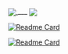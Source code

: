 <!--
**mthfrr/mthfrr** is a ✨ _special_ ✨ repository because its `README.md` (this file) appears on your GitHub profile.

Here are some ideas to get you started:

- 🔭 I’m currently working on ...
- 🌱 I’m currently learning ...
- 👯 I’m looking to collaborate on ...
- 🤔 I’m looking for help with ...
- 💬 Ask me about ...
- 📫 How to reach me: ...
- 😄 Pronouns: ...
- ⚡ Fun fact: ...
-->

<a href="https://github.com/mthfrr/mthfrr">
  <img align="center" src="https://github-readme-stats.vercel.app/api?username=mthfrr&count_private=true&theme=gruvbox&show_icons=true)](https://github.com/anuraghazra/github-readme-stats" />
</a>
___
<a href="https://github.com/mthfrr/mthfrr">
  <img align="center" src="https://github-readme-stats.vercel.app/api/top-langs/?username=mthfrr&theme=gruvbox&hide=ASP,ShaderLab,Mathematica,CMake,Swift,vim%20script&langs_count=6)](https://github.com/anuraghazra/github-readme-stats" />
</a>

[![Readme Card](https://github-readme-stats.vercel.app/api/pin/?username=mthfrr&repo=my_mips&theme=gruvbox)](https://github.com/mthfrr/my_mips)

[![Readme Card](https://github-readme-stats.vercel.app/api/pin/?username=mthfrr&repo=asm_tooling&theme=gruvbox)](https://github.com/mthfrr/asm_tooling)
